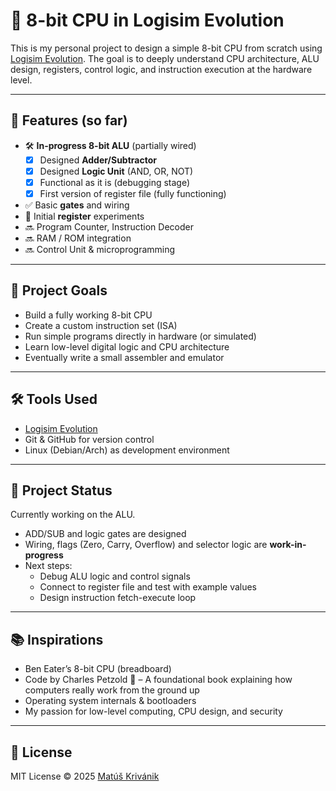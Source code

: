 # 🧠 8-bit CPU in Logisim Evolution

This is my personal project to design a simple 8-bit CPU from scratch using [Logisim Evolution](https://github.com/logisim-evolution/logisim-evolution). The goal is to deeply understand CPU architecture, ALU design, registers, control logic, and instruction execution at the hardware level.

---

## 🔧 Features (so far)

- 🛠️ **In-progress 8-bit ALU** (partially wired)
  - [x] Designed **Adder/Subtractor**
  - [x] Designed **Logic Unit** (AND, OR, NOT)
  - [x] Functional as it is (debugging stage)
  - [x] First version of register file (fully functioning)
- ✅ Basic **gates** and wiring
- 🧪 Initial **register** experiments
- 🔜 Program Counter, Instruction Decoder
- 🔜 RAM / ROM integration
- 🔜 Control Unit & microprogramming

---

## 🧪 Project Goals

- Build a fully working 8-bit CPU
- Create a custom instruction set (ISA)
- Run simple programs directly in hardware (or simulated)
- Learn low-level digital logic and CPU architecture
- Eventually write a small assembler and emulator

---

## 🛠 Tools Used

- [Logisim Evolution](https://github.com/logisim-evolution/logisim-evolution)
- Git & GitHub for version control
- Linux (Debian/Arch) as development environment

---

## 🚧 Project Status

Currently working on the ALU.

- ADD/SUB and logic gates are designed
- Wiring, flags (Zero, Carry, Overflow) and selector logic are **work-in-progress**
- Next steps:
  - Debug ALU logic and control signals
  - Connect to register file and test with example values
  - Design instruction fetch-execute loop

---

## 📚 Inspirations

- Ben Eater’s 8-bit CPU (breadboard)
- Code by Charles Petzold 📘 – A foundational book explaining how computers really work from the ground up
- Operating system internals & bootloaders
- My passion for low-level computing, CPU design, and security

---

## 🔗 License

MIT License © 2025 [Matúš Krivánik](https://github.com/cimbobimboontop)
